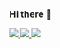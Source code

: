 ### Hi there 👋

<a href="https://t.me/wolfcod">
    <img src="https://img.shields.io/badge/-wolfcod-blue?style=for-the-badge&logo=Telegram&logoColor=white&labelColor=0088cc&color=229ED9">
</a>
<a href="https://t.me/wolfcod">
    <img src="https://github-readme-stats.vercel.app/api/top-langs/?username=wolfcod&layout=compact&show_icons=true">
</a>

<!--
**wolfcod/wolfcod** is a ✨ _special_ ✨ repository because its `README.md` (this file) appears on your GitHub profile.

Here are some ideas to get you started:

- 🔭 I’m currently working on ...
- 🌱 I’m currently learning ...
- 👯 I’m looking to collaborate on ...
- 🤔 I’m looking for help with ...
- 💬 Ask me about ...
- 📫 How to reach me: ...
- 😄 Pronouns: ...
- ⚡ Fun fact: ...
-->

<img src="https://github-readme-stats.vercel.app/api?username=wolfcod&show_icons=true&theme=dark&title_color=d0d0d0&icon_color=d81000&text_color=e0e0e0&bg_color=383838">

